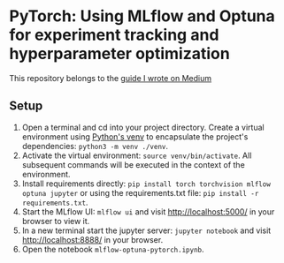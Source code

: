 # PyTorch: Using MLflow and Optuna for experiment tracking and hyperparameter optimization

This repository belongs to the [guide I wrote on Medium](add_url)

## Setup
1. Open a terminal and cd into your project directory. Create a virtual environment using [Python's venv](https://docs.python.org/3/library/venv.html)
 to encapsulate the project's dependencies: `python3 -m venv ./venv`.
2. Activate the virtual environment: `source venv/bin/activate`. 
All subsequent commands will be executed in the context of the environment.
3. Install requirements directly: `pip install torch torchvision mlflow optuna jupyter` 
or using the requirements.txt file: `pip install -r requirements.txt`.
4. Start the MLflow UI: `mlflow ui` and visit [http://localhost:5000/](http://localhost:5000) in your browser to view it.
5. In a new terminal start the jupyter server: `jupyter notebook` and visit [http://localhost:8888/](http://localhost:8888) in your browser.
6. Open the notebook `mlflow-optuna-pytorch.ipynb`.